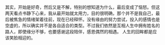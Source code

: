 其实，开始是好奇，然后又是不解，特别的想知道为什么，最后变成了恼怒。但这两天看点书静下心来，我从最开始就太用力，目的很明确，那个并不是我自己，最后被焦急的情绪架着往前，现在已经释怀。没有缘由的努力尝试，投入的感情也是空虚的，所以确实并不是各自适合的类型。不过我们依然是互相人生中拥有姓名的路人，即使缘分不够，也要感谢这段陪伴，感恩偶然的相遇。
人生的回眸都是应该笑脸相迎的。